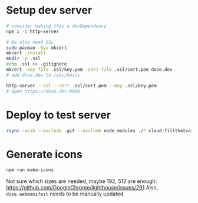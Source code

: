 # Setup dev server
```sh
# consider making this a devDependency
npm i -g http-server

# We also need SSL
sudo pacman -Syu mkcert
mkcert -install
mkdir -p .ssl
echo .ssl >> .gitignore
mkcert -key-file .ssl/key.pem -cert-file .ssl/cert.pem dose.dev
# add dose.dev to /etc/hosts

http-server --ssl --cert .ssl/cert.pem --key .ssl/key.pem
# Open https://dose.dev:8080
```

# Deploy to test server

```sh
rsync -avzh --exclude .git --exclude node_modules ./* cloud:fillthatvoid.com/
```
# Generate icons
```sh
npm run make-icons
```
Not sure which sizes are needed, maybe 192, 512 are enough: https://github.com/GoogleChrome/lighthouse/issues/291
Also, `dose.webmanifest` needs to be manually updated.
